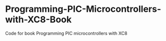 # Programming-PIC-Microcontrollers-with-XC8-Book
Code for book Programming PIC microcontrollers with XC8
